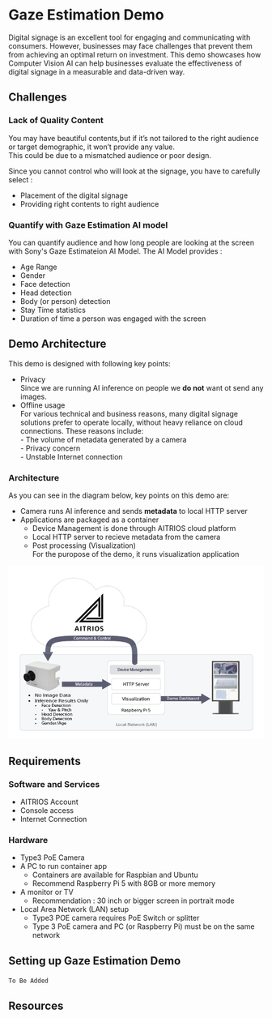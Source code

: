 # Gaze Estimation Demo

Digital signage is an excellent tool for engaging and communicating with consumers. However, businesses may face challenges that prevent them from achieving an optimal return on investment.
This demo showcases how Computer Vision AI can help businesses evaluate the effectiveness of digital signage in a measurable and data-driven way.

## Challenges

### Lack of Quality Content

You may have beautiful contents,but if it’s not tailored to the right audience or target demographic, it won’t provide any value.  
This could be due to a mismatched audience or poor design.

Since you cannot control who will look at the signage, you have to carefully select :

- Placement of the digital signage
- Providing right contents to right audience


### Quantify with Gaze Estimation AI model 

You can quantify audience and how long people are looking at the screen with Sony's Gaze Estimateion AI Model.  The AI Model provides :

- Age Range
- Gender
- Face detection
- Head detection
- Body (or person) detection
- Stay Time statistics
- Duration of time a person was engaged with the screen

## Demo Architecture

This demo is designed with following key points:

- Privacy  
  Since we are running AI inference on people we **do not** want ot send any images.  
- Offline usage  
  For various technical and business reasons, many digital signage solutions prefer to operate locally, without heavy reliance on cloud connections. These reasons include:  
      - The volume of metadata generated by a camera  
      - Privacy concern  
      - Unstable Internet connection


### Architecture

As you can see in the diagram below, key points on this demo are:

- Camera runs AI inference and sends **metadata** to local HTTP server
- Applications are packaged as a container  
    - Device Management is done through AITRIOS cloud platform
    - Local HTTP server to recieve metadata from the camera
    - Post processing (Visualization)  
      For the puropose of the demo, it runs visualization application

![alt text](images/demo-architecture-diagram-simple.png)

## Requirements

### Software and Services
- AITRIOS Account
- Console access
- Internet Connection

### Hardware
- Type3 PoE Camera  
- A PC to run container app  
  - Containers are available for Raspbian and Ubuntu
  - Recommend Raspberry Pi 5 with 8GB or more memory
- A monitor or TV
    - Recommendation : 30 inch or bigger screen in portrait mode
- Local Area Network (LAN) setup  
    - Type3 POE camera requires PoE Switch or splitter
    - Type 3 PoE camera and PC (or Raspberry Pi) must be on the same network

## Setting up Gaze Estimation Demo

``To Be Added``


## Resources
